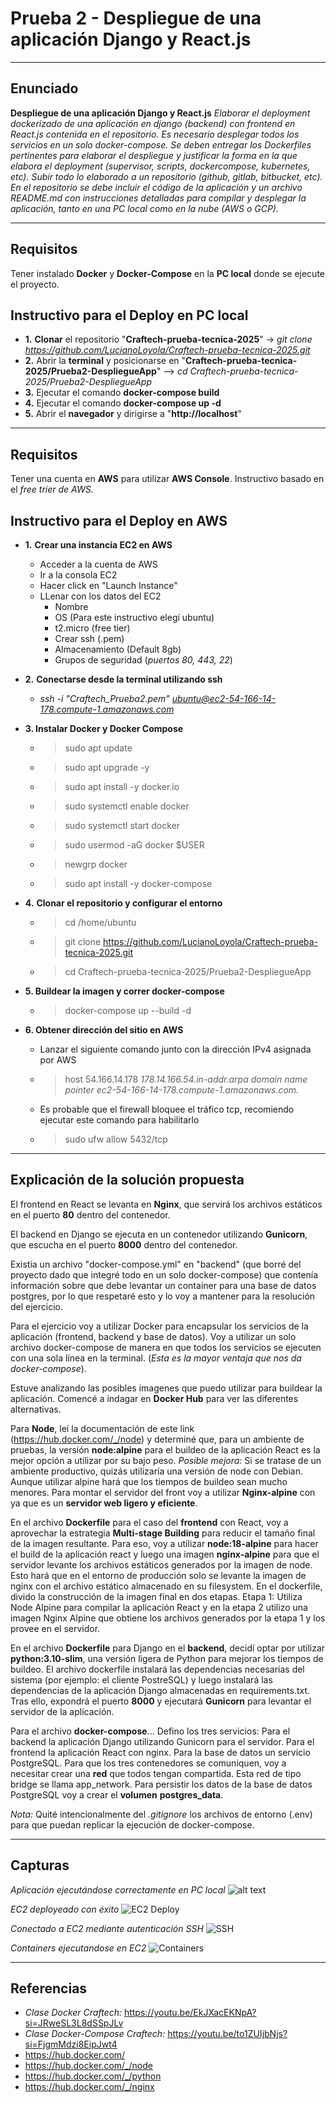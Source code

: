 # Prueba 2 -  Despliegue de una aplicación Django y React.js
---
## Enunciado
**Despliegue de una aplicación Django y React.js** 
*Elaborar el deployment dockerizado de una aplicación en django (backend) con frontend en React.js contenida en el repositorio. Es necesario desplegar todos los servicios en un solo docker-compose.
Se deben entregar los Dockerfiles pertinentes para elaborar el despliegue y justificar la forma en la que elabora el deployment (supervisor, scripts, dockercompose, kubernetes, etc).
Subir todo lo elaborado a un repositorio (github, gitlab, bitbucket, etc). En el repositorio se debe incluir el código de la aplicación y un archivo README.md con instrucciones detalladas para compilar y desplegar la aplicación, tanto en una PC local como en la nube (AWS o GCP).*

---
## Requisitos
Tener instalado **Docker** y **Docker-Compose** en la **PC local** donde se ejecute el proyecto.

## Instructivo para el Deploy en PC local

- **1.** **Clonar** el repositorio "**Craftech-prueba-tecnica-2025**" -> *git clone https://github.com/LucianoLoyola/Craftech-prueba-tecnica-2025.git*
- **2.** Abrir la **terminal** y posicionarse en "**Craftech-prueba-tecnica-2025/Prueba2-DespliegueApp**" --> *cd Craftech-prueba-tecnica-2025/Prueba2-DespliegueApp*
- **3.** Ejecutar el comando **docker-compose build**
- **4.** Ejecutar el comando **docker-compose up -d**
- **5.** Abrir el **navegador** y dirigirse a "**http://localhost**"

---
## Requisitos
Tener una cuenta en **AWS**  para utilizar **AWS Console**.
Instructivo basado en el *free trier de AWS.*

## Instructivo para el Deploy en AWS

- **1.** **Crear una instancia EC2 en AWS**
  - Acceder a la cuenta de AWS
  - Ir a la consola EC2
  - Hacer click en "Launch Instance"
  - LLenar con los datos del EC2 
    - Nombre
    - OS (Para este instructivo elegí ubuntu)
    - t2.micro (free tier)
    - Crear ssh (.pem)
    - Almacenamiento (Default 8gb)
    - Grupos de seguridad (*puertos 80, 443, 22*)
- **2.** **Conectarse desde la terminal utilizando ssh**
  - *ssh -i "Craftech_Prueba2.pem" ubuntu@ec2-54-166-14-178.compute-1.amazonaws.com*
- **3. Instalar Docker y Docker Compose**
  - >sudo apt update
  - >sudo apt upgrade -y
  - >sudo apt install -y docker.io
  - >sudo systemctl enable docker
  - >sudo systemctl start docker
  - >sudo usermod -aG docker $USER
  - >newgrp docker
  - >sudo apt install -y docker-compose

- **4.** **Clonar el repositorio y configurar el entorno**
  - >cd /home/ubuntu
  - >git clone https://github.com/LucianoLoyola/Craftech-prueba-tecnica-2025.git
  - >cd Craftech-prueba-tecnica-2025/Prueba2-DespliegueApp
- **5. Buildear la imagen y correr docker-compose**
  - >docker-compose up --build -d
- **6. Obtener dirección del sitio en AWS**
  - Lanzar el siguiente comando junto con la dirección IPv4 asignada por AWS
  - >host 54.166.14.178
  *178.14.166.54.in-addr.arpa domain name pointer ec2-54-166-14-178.compute-1.amazonaws.com.*
  - Es probable que el firewall bloquee el tráfico tcp, recomiendo ejecutar este comando para habilitarlo
  - >sudo ufw allow 5432/tcp

---
## Explicación de la solución propuesta

El frontend en React se levanta en **Nginx**, que servirá los archivos estáticos en el puerto **80** dentro del contenedor. 

El backend en Django se ejecuta en un contenedor utilizando **Gunicorn**, que escucha en el puerto **8000** dentro del contenedor.

Existía un archivo "docker-compose.yml" en "backend" (que borré del proyecto dado que integré todo en un solo docker-compose) que contenía información sobre que debe levantar un container para una base de datos postgres, por lo que respetaré esto y lo voy a mantener para la resolución del ejercicio.

Para el ejercicio voy a utilizar Docker para encapsular los servicios de la aplicación (frontend, backend y base de datos). Voy a utilizar un solo archivo docker-compose de manera en que todos los servicios se ejecuten con una sola línea en la terminal. (*Esta es la mayor ventaja que nos da docker-compose*).

Estuve analizando las posibles imagenes que puedo utilizar para buildear la aplicación. Comencé a indagar en **Docker Hub** para ver las diferentes alternativas.

Para **Node**, leí la documentación de este link (https://hub.docker.com/_/node) y determiné que, para un ambiente de pruebas, la versión **node:alpine** para el buildeo de la aplicación React es la mejor opción a utilizar por su bajo peso. *Posible mejora:* Si se tratase de un ambiente productivo, quizás utilizaría una versión de node con Debian. Aunque utilizar alpine hará que los tiempos de buildeo sean mucho menores.
Para montar el servidor del front voy a utilizar **Nginx-alpine** con  ya que es un **servidor web ligero y eficiente**.

En el archivo **Dockerfile** para el caso del **frontend** con React, voy a aprovechar la estrategia **Multi-stage Building** para reducir el tamaño final de la imagen resultante. Para eso, voy a utilizar **node:18-alpine** para hacer el build de la aplicación react y luego una imagen **nginx-alpine** para que el servidor levante los archivos estáticos generados por la imagen de node. Esto hará que en el entorno de producción solo se levante la imagen de nginx con el archivo estático almacenado en su filesystem. En el dockerfile, divido la construcción de la imagen final en dos etapas. Etapa 1: Utiliza Node Alpine para compilar la aplicación React y en la etapa 2 utilizo una imagen Nginx Alpine que obtiene los archivos generados por la etapa 1 y los provee en el servidor.

En el archivo **Dockerfile** para Django en el **backend**, decidí optar por utilizar **python:3.10-slim**, una versión ligera de Python para mejorar los tiempos de buildeo. El archivo dockerfile instalará las dependencias necesarias del sistema (por ejemplo: el cliente PostreSQL) y luego instalará las dependencias de la aplicación Django almacenadas en requirements.txt. Tras ello, expondrá el puerto **8000** y ejecutará **Gunicorn** para levantar el servidor de la aplicación. 

Para el archivo **docker-compose**...
Defino los tres servicios: Para el backend la aplicación Django utilizando Gunicorn para el servidor. Para el frontend la aplicación React con nginx. Para la base de datos un servicio PostgreSQL.
Para que los tres contenedores se comuniquen, voy a necesitar crear una **red** que todos tengan compartida. Esta red de tipo bridge se llama app_network.
Para persistir los datos de la base de datos PostgreSQL voy a crear el **volumen** **postgres_data**.

*Nota:* Quité intencionalmente del *.gitignore* los archivos de entorno (.env) para que puedan replicar la ejecución de docker-compose.

---
## Capturas
*Aplicación ejecutándose correctamente en PC local*
![alt text](Capturas/Craftech-9.png)

*EC2 deployeado con éxito*
![EC2 Deploy](Capturas/Craftech-1.png)

*Conectado a EC2 mediante autenticación SSH*
![SSH](Capturas/Craftech-2.png)

*Containers ejecutandose en EC2*
![Containers](Capturas/Craftech-3.png)

---


## Referencias
- *Clase Docker Craftech:* https://youtu.be/EkJXacEKNpA?si=JRweSL3L8dSSpJLv
- *Clase Docker-Compose Craftech:* https://youtu.be/to1ZUIjbNjs?si=FjgmMdzi8EipJwt4
- https://hub.docker.com/
- https://hub.docker.com/_/node
- https://hub.docker.com/_/python
- https://hub.docker.com/_/nginx